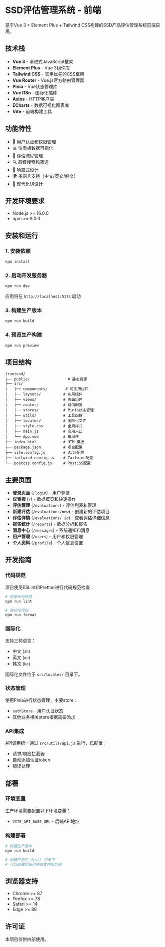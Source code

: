 # SSD评估管理系统 - 前端

基于Vue 3 + Element Plus + Tailwind CSS构建的SSD产品评估管理系统前端应用。

## 技术栈

- **Vue 3** - 渐进式JavaScript框架
- **Element Plus** - Vue 3组件库
- **Tailwind CSS** - 实用优先的CSS框架
- **Vue Router** - Vue.js官方路由管理器
- **Pinia** - Vue状态管理库
- **Vue I18n** - 国际化插件
- **Axios** - HTTP客户端
- **ECharts** - 数据可视化图表库
- **Vite** - 前端构建工具

## 功能特性

- 🔐 用户认证和权限管理
- 📊 仪表板数据可视化
- 📝 评估流程管理
- 🔍 高级搜索和筛选
- 📱 响应式设计
- 🌍 多语言支持（中文/英文/韩文）
- 🎨 现代化UI设计

## 开发环境要求

- Node.js >= 16.0.0
- npm >= 8.0.0

## 安装和运行

### 1. 安装依赖

```bash
npm install
```

### 2. 启动开发服务器

```bash
npm run dev
```

应用将在 `http://localhost:5173` 启动

### 3. 构建生产版本

```bash
npm run build
```

### 4. 预览生产构建

```bash
npm run preview
```

## 项目结构

```
frontend/
├── public/                 # 静态资源
├── src/
│   ├── components/        # 可复用组件
│   ├── layouts/          # 布局组件
│   ├── views/            # 页面组件
│   ├── router/           # 路由配置
│   ├── stores/           # Pinia状态管理
│   ├── utils/            # 工具函数
│   ├── locales/          # 国际化文件
│   ├── style.css         # 全局样式
│   ├── main.js           # 应用入口
│   └── App.vue           # 根组件
├── index.html            # HTML模板
├── package.json          # 项目配置
├── vite.config.js        # Vite配置
├── tailwind.config.js    # Tailwind配置
└── postcss.config.js     # PostCSS配置
```

## 主要页面

- **登录页面** (`/login`) - 用户登录
- **仪表板** (`/`) - 数据概览和快速操作
- **评估管理** (`/evaluations`) - 评估列表和管理
- **新建评估** (`/evaluations/new`) - 创建新的评估项目
- **评估详情** (`/evaluations/:id`) - 查看评估详细信息
- **报告统计** (`/reports`) - 数据分析和报告
- **消息中心** (`/messages`) - 系统通知和消息
- **用户管理** (`/users`) - 用户和权限管理
- **个人资料** (`/profile`) - 个人信息设置

## 开发指南

### 代码规范

项目使用ESLint和Prettier进行代码规范检查：

```bash
# 检查代码规范
npm run lint

# 格式化代码
npm run format
```

### 国际化

支持三种语言：
- 中文 (`zh`)
- 英文 (`en`) 
- 韩文 (`ko`)

国际化文件位于 `src/locales/` 目录下。

### 状态管理

使用Pinia进行状态管理，主要store：
- `authStore` - 用户认证状态
- 其他业务相关store根据需要添加

### API集成

API调用统一通过 `src/utils/api.js` 进行，已配置：
- 请求/响应拦截器
- 自动添加认证token
- 错误处理

## 部署

### 环境变量

生产环境需要配置以下环境变量：
- `VITE_API_BASE_URL` - 后端API地址

### 构建部署

```bash
# 构建生产版本
npm run build

# 构建产物在 dist/ 目录下
# 可以部署到任何静态文件服务器
```

## 浏览器支持

- Chrome >= 87
- Firefox >= 78
- Safari >= 14
- Edge >= 88

## 许可证

本项目仅供内部使用。 